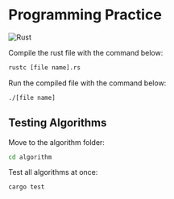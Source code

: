 # Programming Practice

![Rust](https://img.shields.io/badge/rust-%23000000.svg?style=for-the-badge&logo=rust&logoColor=white)

Compile the rust file with the command below:

```sh
rustc [file name].rs
```

Run the compiled file with the command below:

```sh
./[file name]
```

## Testing Algorithms

Move to the algorithm folder:

```sh
cd algorithm
```

Test all algorithms at once:

```sh
cargo test
```
